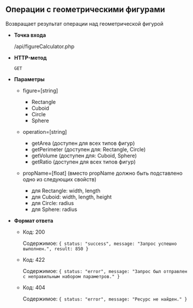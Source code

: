 **Операции с геометрическими фигурами**
----

Возвращает результат операции над геометрической фигурой

* **Точка входа**

  /api/figureCalculator.php

* **HTTP-метод**

  `GET`
  
* **Параметры**

  - figure=[string]
    
    - Rectangle
    - Cuboid
    - Circle
    - Sphere

  - operation=[string]
    - getArea (доступен для всех типов фигур)
    - getPerimeter (доступен для: Rectangle, Circle)
    - getVolume (доступен для: Cuboid, Sphere)
    - getRatio (доступен для всех типов фигур)
   
  - propName=[float] (вместо propName должно быть подставлено одно из следующих свойств)
    - для Rectangle: width, length
    - для Cuboid: width, length, height
    - для Circle: radius
    - для Sphere: radius

* **Формат ответа**

    - Код: 200
      
      Содержимое: `{ status: "success", message: "Запрос успешно выполнен.", result: 850 }`
    
    - Код: 422
      
      Содержимое: `{ status: "error", message: "Запрос был отправлен с неправильным набором параметров." }`
      
    - Код: 404
      
      Содержимое: `{ status: "error", message: "Ресурс не найден." }`
